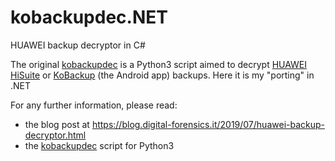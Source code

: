 # kobackupdec.NET
HUAWEI backup decryptor in C#

The original [kobackupdec](https://github.com/RealityNet/kobackupdec) is a Python3 script aimed to decrypt [HUAWEI HiSuite](https://consumer.huawei.com/en/support/hisuite/) or [KoBackup](https://play.google.com/store/apps/details?id=com.huawei.KoBackup) (the Android app) backups. 
Here it is my "porting" in .NET

For any further information, please read:
* the blog post at https://blog.digital-forensics.it/2019/07/huawei-backup-decryptor.html
* the [kobackupdec](https://github.com/RealityNet/kobackupdec) script for Python3

